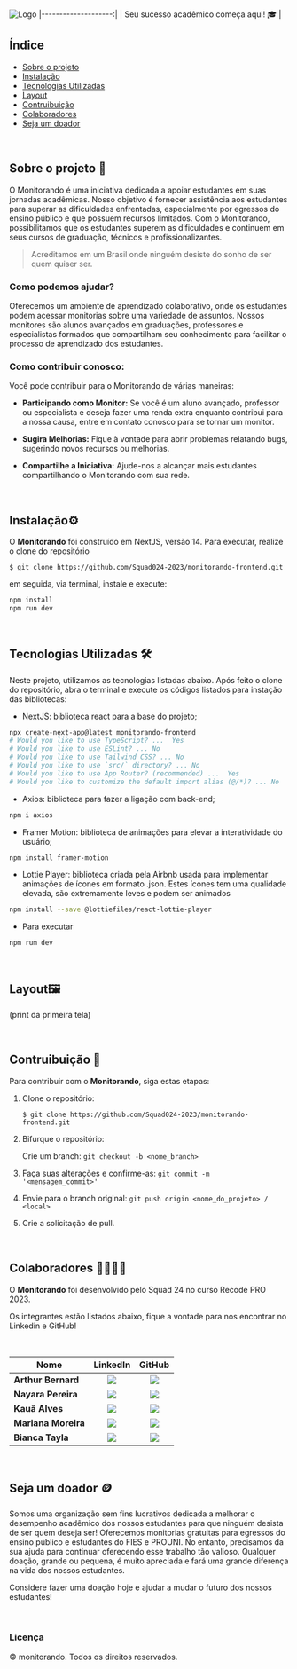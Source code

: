 ![Logo](https://private-user-images.githubusercontent.com/142227461/284445758-82e728e1-2823-4830-96d1-19a1992804b0.png?jwt=eyJhbGciOiJIUzI1NiIsInR5cCI6IkpXVCJ9.eyJpc3MiOiJnaXRodWIuY29tIiwiYXVkIjoicmF3LmdpdGh1YnVzZXJjb250ZW50LmNvbSIsImtleSI6ImtleTUiLCJleHAiOjE3MDU3ODc3MjcsIm5iZiI6MTcwNTc4NzQyNywicGF0aCI6Ii8xNDIyMjc0NjEvMjg0NDQ1NzU4LTgyZTcyOGUxLTI4MjMtNDgzMC05NmQxLTE5YTE5OTI4MDRiMC5wbmc_WC1BbXotQWxnb3JpdGhtPUFXUzQtSE1BQy1TSEEyNTYmWC1BbXotQ3JlZGVudGlhbD1BS0lBVkNPRFlMU0E1M1BRSzRaQSUyRjIwMjQwMTIwJTJGdXMtZWFzdC0xJTJGczMlMkZhd3M0X3JlcXVlc3QmWC1BbXotRGF0ZT0yMDI0MDEyMFQyMTUwMjdaJlgtQW16LUV4cGlyZXM9MzAwJlgtQW16LVNpZ25hdHVyZT1lM2NiNmFmZTljM2VmZjU4NmZhMTBiNzA2MTZmNmFjMDljOGUzNTUwMmMwMmFhYTVlNThjYmYyYzM4YThhZDhjJlgtQW16LVNpZ25lZEhlYWRlcnM9aG9zdCZhY3Rvcl9pZD0wJmtleV9pZD0wJnJlcG9faWQ9MCJ9.YS84v-4UuUMSCgdSOFrxS4oblYQ3kPvXJ-vdv3MtIJA)
|--------------------:|
| Seu sucesso acadêmico começa aqui! 🎓 |

## Índice
- <a href="#sobre-o-projeto-📜"> Sobre o projeto </a>
- <a href="#instalação-⚙️"> Instalação </a>
- <a href="#tecnologias-utilizadas-🛠️"> Tecnologias Utilizadas </a>
- <a href="#layout-🖼️"> Layout </a>
- <a href="#contruibuição-🤝"> Contruibuição </a>
- <a href="#colaboradores-👨‍💻👩‍💻"> Colaboradores </a>
- <a href="#seja-um-doador-🪙"> Seja um doador </a>

<br>

## Sobre o projeto 📜
O Monitorando é uma iniciativa dedicada a apoiar estudantes em suas jornadas acadêmicas. Nosso objetivo é fornecer assistência aos estudantes para superar as dificuldades enfrentadas, especialmente por egressos do ensino público e que possuem recursos limitados. Com o Monitorando, possibilitamos que os estudantes superem as dificuldades e continuem em seus cursos de graduação, técnicos e profissionalizantes.


>  Acreditamos em um Brasil onde ninguém desiste do sonho de ser quem quiser ser.


### Como podemos ajudar?

Oferecemos um ambiente de aprendizado colaborativo, onde os estudantes podem acessar monitorias sobre uma variedade de assuntos. Nossos monitores são alunos avançados em graduações, professores e especialistas formados que compartilham seu conhecimento para facilitar o processo de aprendizado dos estudantes.


### Como contribuir conosco:

Você pode contribuir para o Monitorando de várias maneiras:

* **Participando como Monitor:** Se você é um aluno avançado, professor ou especialista e deseja fazer uma renda extra enquanto contribui para a nossa causa, entre em contato conosco para se tornar um monitor.

* **Sugira Melhorias:** Fique à vontade para abrir problemas relatando bugs, sugerindo novos recursos ou melhorias.

* **Compartilhe a Iniciativa:** Ajude-nos a alcançar mais estudantes compartilhando o Monitorando com sua rede.

<br>

## Instalação⚙️

O **Monitorando** foi construído em NextJS, versão 14. Para executar, realize o clone do repositório

    $ git clone https://github.com/Squad024-2023/monitorando-frontend.git

em seguida, via terminal, instale e execute:
```bash
npm install
npm run dev
```

<br>

## Tecnologias Utilizadas 🛠️

Neste projeto, utilizamos as tecnologias listadas abaixo. Após feito o clone do repositório, abra o terminal e execute os códigos listados para instação das bibliotecas:


* NextJS: biblioteca react para a base do projeto;

```sh
npx create-next-app@latest monitorando-frontend
# Would you like to use TypeScript? ...  Yes
# Would you like to use ESLint? ... No 
# Would you like to use Tailwind CSS? ... No 
# Would you like to use `src/` directory? ... No 
# Would you like to use App Router? (recommended) ...  Yes
# Would you like to customize the default import alias (@/*)? ... No 
  ```

* Axios: biblioteca para fazer a ligação com back-end;
```sh
npm i axios
  ```

* Framer Motion: biblioteca de animações para elevar a interatividade do usuário;
```sh
npm install framer-motion
  ```

* Lottie Player: biblioteca criada pela Airbnb usada para implementar animações de ícones em formato .json. Estes ícones tem uma qualidade elevada, são extremamente leves e podem ser animados
```sh
npm install --save @lottiefiles/react-lottie-player
  ```

* Para executar
```sh
npm rum dev
  ```


<br>

## Layout🖼️

(print da primeira tela)

<br>



## Contruibuição 🤝

Para contribuir com o **Monitorando**, siga estas etapas:

1. Clone o repositório:

    `$ git clone https://github.com/Squad024-2023/monitorando-frontend.git`
    
2. Bifurque o repositório:

    Crie um branch: `git checkout -b <nome_branch>`

3. Faça suas alterações e confirme-as: 
`git commit -m '<mensagem_commit>'`
    
4. Envie para o branch original: 
`git push origin <nome_do_projeto> / <local>`

5. Crie a solicitação de pull.


<br>

## Colaboradores 👨‍💻👩‍💻

O **Monitorando** foi desenvolvido pelo Squad 24 no curso Recode PRO 2023.

Os integrantes estão listados abaixo, fique a vontade para nos encontrar no Linkedin e GitHub!

<br>


| Nome | LinkedIn | GitHub |
|------|:--------:|:------:|
| **Arthur Bernard** | <a href="https://www.linkedin.com/in/ber-arthur/" ><img src="https://img.icons8.com/color/38/000000/linkedin.png"/></a>| <a href="https://github.com/Daedaluzz"><img src="https://img.icons8.com/ios-glyphs/38/000000/github.png"/></a> |
| **Nayara Pereira** | <a href="https://www.linkedin.com/in/nayarabpereira/"><img src="https://img.icons8.com/color/38/000000/linkedin.png"/></a> | <a href="https://github.com/nxyara"><img src="https://img.icons8.com/ios-glyphs/38/000000/github.png"/></a> |
| **Kauã Alves** |<a href="https://www.linkedin.com/in/kaua-amelo96/" ><img src="https://img.icons8.com/color/38/000000/linkedin.png"/></a>| <a href="https://github.com/kauaamelo"><img src="https://img.icons8.com/ios-glyphs/38/000000/github.png"/></a> | 
| **Mariana Moreira** | <a href="https://www.linkedin.com/in/mariana-moreira-santos-39417828a/" ><img src="https://img.icons8.com/color/38/000000/linkedin.png"/></a>| <a href="https://github.com/mari-moreira"><img src="https://img.icons8.com/ios-glyphs/38/000000/github.png"/></a> |
| **Bianca Tayla** | <a href="https://www.linkedin.com/in/bianca-t-7b5972255/" ><img src="https://img.icons8.com/color/38/000000/linkedin.png"/></a>| <a href="https://github.com/Y777-CoderTech"><img src="https://img.icons8.com/ios-glyphs/38/000000/github.png"/></a> |

<br> 

## Seja um doador 🪙

Somos uma organização sem fins lucrativos dedicada a melhorar o desempenho acadêmico dos nossos estudantes para que ninguém desista de ser quem deseja ser! Oferecemos monitorias gratuitas para egressos do ensino público e estudantes do FIES e PROUNI. No entanto, precisamos da sua ajuda para continuar oferecendo esse trabalho tão valioso. Qualquer doação, grande ou pequena, é muito apreciada e fará uma grande diferença na vida dos nossos estudantes. 

Considere fazer uma doação hoje e ajudar a mudar o futuro dos nossos estudantes!

<br>

### Licença 

© monitorando. Todos os direitos reservados.